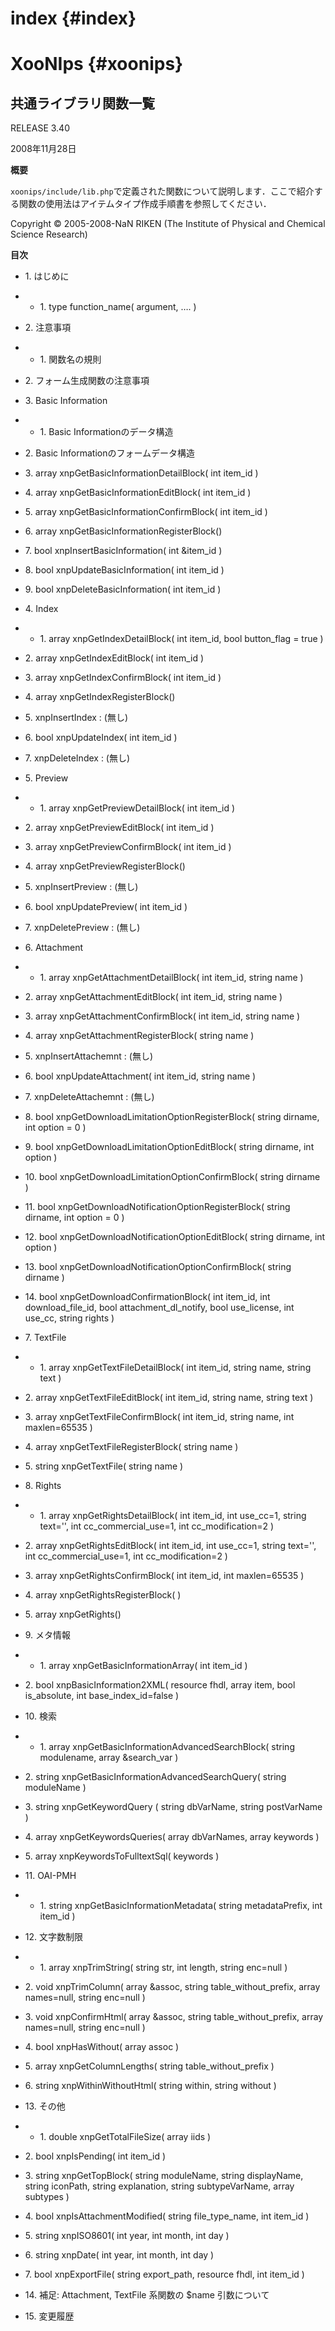 # index {#index}



# XooNIps {#xoonips}



## 共通ライブラリ関数一覧



RELEASE 3.40



2008年11月28日



**概要**



`xoonips/include/lib.php`で定義された関数について説明します．ここで紹介する関数の使用法はアイテムタイプ作成手順書を参照してください．



Copyright © 2005-2008-NaN RIKEN (The Institute of Physical and Chemical Science Research)



**目次**





* 1\. はじめに

* * 1\. type function_name( argument, …. )

* 2\. 注意事項

* * 1\. 関数名の規則

 * 2\. フォーム生成関数の注意事項

* 3\. Basic Information

* * 1\. Basic Informationのデータ構造

 * 2\. Basic Informationのフォームデータ構造

 * 3\. array xnpGetBasicInformationDetailBlock( int item_id )

 * 4\. array xnpGetBasicInformationEditBlock( int item_id )

 * 5\. array xnpGetBasicInformationConfirmBlock( int item_id )

 * 6\. array xnpGetBasicInformationRegisterBlock()

 * 7\. bool xnpInsertBasicInformation( int &amp;item_id )

 * 8\. bool xnpUpdateBasicInformation( int item_id )

 * 9\. bool xnpDeleteBasicInformation( int item_id )

* 4\. Index

* * 1\. array xnpGetIndexDetailBlock( int item_id, bool button_flag = true )

 * 2\. array xnpGetIndexEditBlock( int item_id )

 * 3\. array xnpGetIndexConfirmBlock( int item_id )

 * 4\. array xnpGetIndexRegisterBlock()

 * 5\. xnpInsertIndex : (無し)

 * 6\. bool xnpUpdateIndex( int item_id )

 * 7\. xnpDeleteIndex : (無し)

* 5\. Preview

* * 1\. array xnpGetPreviewDetailBlock( int item_id )

 * 2\. array xnpGetPreviewEditBlock( int item_id )

 * 3\. array xnpGetPreviewConfirmBlock( int item_id )

 * 4\. array xnpGetPreviewRegisterBlock()

 * 5\. xnpInsertPreview : (無し)

 * 6\. bool xnpUpdatePreview( int item_id )

 * 7\. xnpDeletePreview : (無し)

* 6\. Attachment

* * 1\. array xnpGetAttachmentDetailBlock( int item_id, string name )

 * 2\. array xnpGetAttachmentEditBlock( int item_id, string name )

 * 3\. array xnpGetAttachmentConfirmBlock( int item_id, string name )

 * 4\. array xnpGetAttachmentRegisterBlock( string name )

 * 5\. xnpInsertAttachemnt : (無し)

 * 6\. bool xnpUpdateAttachment( int item_id, string name )

 * 7\. xnpDeleteAttachemnt : (無し)

 * 8\. bool xnpGetDownloadLimitationOptionRegisterBlock( string dirname, int option = 0 )

 * 9\. bool xnpGetDownloadLimitationOptionEditBlock( string dirname, int option )

 * 10\. bool xnpGetDownloadLimitationOptionConfirmBlock( string dirname )

 * 11\. bool xnpGetDownloadNotificationOptionRegisterBlock( string dirname, int option = 0 )

 * 12\. bool xnpGetDownloadNotificationOptionEditBlock( string dirname, int option )

 * 13\. bool xnpGetDownloadNotificationOptionConfirmBlock( string dirname )

 * 14\. bool xnpGetDownloadConfirmationBlock( int item_id, int download_file_id, bool attachment_dl_notify, bool use_license, int use_cc, string rights )

* 7\. TextFile

* * 1\. array xnpGetTextFileDetailBlock( int item_id, string name, string text )

 * 2\. array xnpGetTextFileEditBlock( int item_id, string name, string text )

 * 3\. array xnpGetTextFileConfirmBlock( int item_id, string name, int maxlen=65535 )

 * 4\. array xnpGetTextFileRegisterBlock( string name )

 * 5\. string xnpGetTextFile( string name )

* 8\. Rights

* * 1\. array xnpGetRightsDetailBlock( int item_id, int use_cc=1, string text=&#039;&#039;, int cc_commercial_use=1, int cc_modification=2 )

 * 2\. array xnpGetRightsEditBlock( int item_id, int use_cc=1, string text=&#039;&#039;, int cc_commercial_use=1, int cc_modification=2 )

 * 3\. array xnpGetRightsConfirmBlock( int item_id, int maxlen=65535 )

 * 4\. array xnpGetRightsRegisterBlock( )

 * 5\. array xnpGetRights()

* 9\. メタ情報

* * 1\. array xnpGetBasicInformationArray( int item_id )

 * 2\. bool xnpBasicInformation2XML( resource fhdl, array item, bool is_absolute, int base_index_id=false )

* 10\. 検索

* * 1\. array xnpGetBasicInformationAdvancedSearchBlock( string modulename, array &amp;search_var )

 * 2\. string xnpGetBasicInformationAdvancedSearchQuery( string moduleName )

 * 3\. string xnpGetKeywordQuery ( string dbVarName, string postVarName )

 * 4\. array xnpGetKeywordsQueries( array dbVarNames, array keywords )

 * 5\. array xnpKeywordsToFulltextSql( keywords )

* 11\. OAI-PMH

* * 1\. string xnpGetBasicInformationMetadata( string metadataPrefix, int item_id )

* 12\. 文字数制限

* * 1\. array xnpTrimString( string str, int length, string enc=null )

 * 2\. void xnpTrimColumn( array &amp;assoc, string table_without_prefix, array names=null, string enc=null )

 * 3\. void xnpConfirmHtml( array &amp;assoc, string table_without_prefix, array names=null, string enc=null )

 * 4\. bool xnpHasWithout( array assoc )

 * 5\. array xnpGetColumnLengths( string table_without_prefix )

 * 6\. string xnpWithinWithoutHtml( string within, string without )

* 13\. その他

* * 1\. double xnpGetTotalFileSize( array iids )

 * 2\. bool xnpIsPending( int item_id )

 * 3\. string xnpGetTopBlock( string moduleName, string displayName, string iconPath, string explanation, string subtypeVarName, array subtypes )

 * 4\. bool xnpIsAttachmentModified( string file_type_name, int item_id )

 * 5\. string xnpISO8601( int year, int month, int day )

 * 6\. string xnpDate( int year, int month, int day )

 * 7\. bool xnpExportFile( string export_path, resource fhdl, int item_id )

* 14\. 補足: Attachment, TextFile 系関数の $name 引数について

* 15\. 変更履歴


